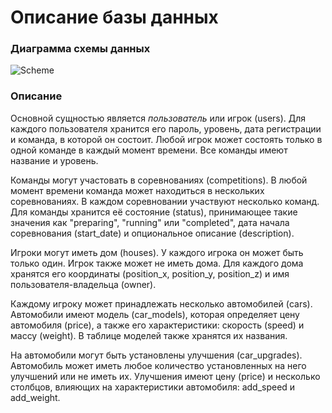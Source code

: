 # Описание базы данных
### Диаграмма схемы данных

![Scheme](https://pp.vk.me/c638916/v638916694/14be2/gznRLYRpEGI.jpg)

### Описание
Основной сущностью является *пользователь* или игрок (users). Для каждого пользователя хранится его пароль, уровень, дата регистрации и команда, в которой он состоит. Любой игрок может состоять только в одной команде в каждый момент времени. Все команды имеют название и уровень.

Команды могут участовать в соревнованиях (competitions). В любой момент времени команда может находиться в нескольких соревнованиях. В каждом соревновании участвуют несколько команд. Для команды хранится её состояние (status), принимающее такие значения как "preparing", "running" или "completed", дата начала соревнования (start_date) и опциональное описание (description).

Игроки могут иметь дом (houses). У каждого игрока он может быть только один. Игрок также может не иметь дома. Для каждого дома хранятся его координаты (position_x, position_y, position_z) и имя пользователя-владельца (owner).

Каждому игроку может принадлежать несколько автомобилей (cars). Автомобили имеют модель (car_models), которая определяет цену автомобиля (price), а также его характеристики: скорость (speed) и массу (weight). В таблице моделей также хранятся их названия. 

На автомобили могут быть установлены улучшения (car_upgrades). Автомобиль может иметь любое количество установленных на него улучшений или не иметь их. Улучшения имеют цену (price) и несколько столбцов, влияющих на характеристики автомобиля: add_speed и add_weight.